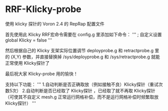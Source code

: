 # RRF-Klicky-probe

使用 klicky 探针的 Voron 2.4 的 RepRap 配置文件

首先使用此 Klicky RRF宏命令需要在 config.g 里添加如下命令：
'''
; 自定义设置
global Klicky = false
''' 

然后根据自己的 Klicky 支架实际位置调节 deployprobe.g 和 retractprobe.g 里的 (X,Y) 参数，并直接替换掉 /sys/deployprobe.g 和 /sys/retractprobe.g 就能正常使用 Klicky探针了

最后祝大家 Klicky-probe 用的愉快！

支持以下功能：
'''
1.自动判断是否正确取放（例如接触不良）Klicky探针（重试次数5次）
2.自动判断是否已经取了 Klicky探针 ，已经取了就不再取 Klicky探针（可使其不自定义 mesh.g 正常运行网格补偿，而不是运行网格补偿时频繁取放 Klicky探针）
'''
